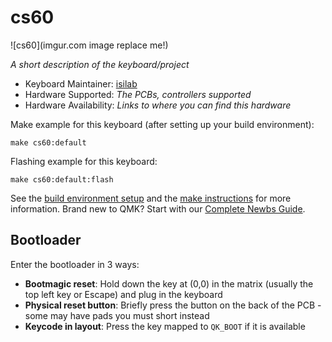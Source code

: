 # cs60

![cs60](imgur.com image replace me!)

*A short description of the keyboard/project*

* Keyboard Maintainer: [isilab](https://github.com/arohen24)
* Hardware Supported: *The PCBs, controllers supported*
* Hardware Availability: *Links to where you can find this hardware*

Make example for this keyboard (after setting up your build environment):

    make cs60:default

Flashing example for this keyboard:

    make cs60:default:flash

See the [build environment setup](https://docs.qmk.fm/#/getting_started_build_tools) and the [make instructions](https://docs.qmk.fm/#/getting_started_make_guide) for more information. Brand new to QMK? Start with our [Complete Newbs Guide](https://docs.qmk.fm/#/newbs).

## Bootloader

Enter the bootloader in 3 ways:

* **Bootmagic reset**: Hold down the key at (0,0) in the matrix (usually the top left key or Escape) and plug in the keyboard
* **Physical reset button**: Briefly press the button on the back of the PCB - some may have pads you must short instead
* **Keycode in layout**: Press the key mapped to `QK_BOOT` if it is available
